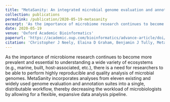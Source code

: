 ```yaml
---
title: "MetaSanity: An integrated microbial genome evaluation and annotation pipeline"
collection: publications
permalink: /publication/2020-05-19-metasanity
excerpt: 'As the importance of microbiome research continues to become more prevalent and essential to understanding a wide variety of ecosystems (e.g., marine, built, host-associated, etc.), there is a need for researchers to be able to perform highly reproducible and quality analysis of microbial genomes.'
date: 2020-05-19
venue: 'Oxford Academic Bioinformatics'
paperurl: 'https://academic.oup.com/bioinformatics/advance-article/doi/10.1093/bioinformatics/btaa512/5840471'
citation: 'Christopher J Neely, Elaina D Graham, Benjamin J Tully, MetaSanity: An integrated microbial genome evaluation and annotation pipeline, Bioinformatics, , btaa512, https://doi.org/10.1093/bioinformatics/btaa512'
---
```

As the importance of microbiome research continues to become more prevalent and essential to understanding a wide variety of ecosystems (e.g., marine, built, host-associated, etc.), there is a need for researchers to be able to perform highly reproducible and quality analysis of microbial genomes. MetaSanity incorporates analyses from eleven existing and widely used genome evaluation and annotation suites into a single, distributable workflow, thereby decreasing the workload of microbiologists by allowing for a flexible, expansive data analysis pipeline. 
